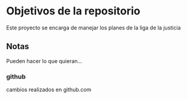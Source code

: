 # Objetivos de la repositorio

Este proyecto se encarga de manejar los planes de la liga de la justicia


## Notas
Pueden hacer lo que quieran...

### github
cambios realizados en github.com
